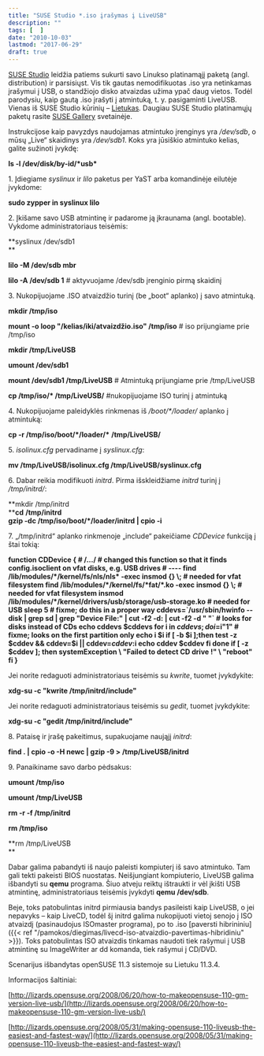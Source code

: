 ```yaml
---
title: "SUSE Studio *.iso įrašymas į LiveUSB"
description: ""
tags: [  ]
date: "2010-10-03"
lastmod: "2017-06-29"
draft: true
---
```



[SUSE Studio](http://susestudio.com/) leidžia patiems sukurti savo Linukso platinamąjį paketą (angl. distribution) ir parsisiųst. Vis tik gautas nemodifikuotas .iso yra netinkamas įrašymui į USB, o standžiojo disko atvaizdas užima ypač daug vietos. Todėl parodysiu, kaip gautą .iso įrašyti į atmintuką, t. y. pasigaminti LiveUSB. Vienas iš SUSE Studio kūrinių – [Lietukas](http://ftp.akl.lt/users/embar/). Daugiau SUSE Studio platinamųjų paketų rasite [SUSE Gallery](http://susegallery.com/browse) svetainėje.


Instrukcijose kaip pavyzdys naudojamas atmintuko įrenginys yra _/dev/sdb_, o mūsų „Live“ skaidinys yra _/dev/sdb1_. Koks yra jūsiškio atmintuko kelias, galite sužinoti įvykdę:

**ls -l /dev/disk/by-id/\*usb\***

1\. Įdiegiame _syslinux_ ir _lilo_ paketus per YaST arba komandinėje eilutėje įvykdome:

**sudo zypper in syslinux lilo**

2\. Įkišame savo USB atmintinę ir padarome ją įkraunama (angl. bootable). Vykdome administratoriaus teisėmis:

**syslinux /dev/sdb1  
**

**lilo -M /dev/sdb mbr**

**lilo -A /dev/sdb 1** \# aktyvuojame /dev/sdb įrenginio pirmą skaidinį

3\. Nukopijuojame .ISO atvaizdžio turinį (be „boot“ aplanko) į savo atmintuką.

**mkdir /tmp/iso**

**mount -o loop "/kelias/iki/atvaizdžio.iso" /tmp/iso** # iso prijungiame prie /tmp/iso

**mkdir /tmp/LiveUSB**

**umount /dev/sdb1**

**mount /dev/sdb1 /tmp/LiveUSB** # Atmintuką prijungiame prie /tmp/LiveUSB

**cp /tmp/iso/\* /tmp/LiveUSB/** #nukopijuojame ISO turinį į atmintuką

4\. Nukopijuojame paleidyklės rinkmenas iš _/boot/\*/loader/_ aplanko į atmintuką:

**cp -r /tmp/iso/boot/\*/loader/\*** **/tmp/LiveUSB/**

5\. _isolinux.cfg_ pervadiname į _syslinux.cfg_:

**mv /tmp/LiveUSB/isolinux.cfg /tmp/LiveUSB/syslinux.cfg**

6\. Dabar reikia modifikuoti _initrd_. Pirma išskleidžiame _initrd_ turinį į _/tmp/initrd/_:

**mkdir /tmp/initrd  
****cd** **/tmp/initrd**  
**gzip -dc /tmp/iso/boot/\*/loader/initrd | cpio -i**

7\. „/tmp/initrd“ aplanko rinkmenoje „include“ pakeičiame _CDDevice_ funkciją į štai tokią:

**function CDDevice { # /.../ # changed this function so that it finds config.isoclient on vfat disks, e.g. USB drives # ---- find /lib/modules/\*/kernel/fs/nls/nls\* -exec insmod {} \\; # needed for vfat filesystem find /lib/modules/\*/kernel/fs/\*fat/\*.ko -exec insmod {} \\; # needed for vfat filesystem insmod /lib/modules/\*/kernel/drivers/usb/storage/usb-storage.ko # needed for USB sleep 5 # fixme; do this in a proper way cddevs=\`/usr/sbin/hwinfo --disk | grep sd | grep "Device File:" | cut -f2 -d: | cut -f2 -d " "\` # looks for disks instead of CDs echo cddevs $cddevs for i in $cddevs;do i=$i"1" # fixme; looks on the first partition only echo i $i if \[ -b $i \];then test -z $cddev && cddev=$i || cddev=$cddev:$i echo cddev $cddev fi done if \[ -z $cddev \]; then systemException \\ "Failed to detect CD drive !" \\ "reboot" fi }**

Jei norite redaguoti administratoriaus teisėmis su _kwrite_, tuomet įvykdykite:

**xdg-su -c "kwrite /tmp/initrd/include"**

Jei norite redaguoti administratoriaus teisėmis su _gedit_, tuomet įvykdykite:

**xdg-su -c "gedit /tmp/initrd/include"**

8\. Pataisę ir įrašę pakeitimus, supakuojame naująjį _initrd_:

**find . | cpio -o -H newc | gzip -9 > /tmp/LiveUSB/initrd**

9\. Panaikiname savo darbo pėdsakus:

**umount /tmp/iso**

**umount /tmp/LiveUSB**

**rm -r -f /tmp/initrd**

**rm /tmp/iso**

**rm /tmp/LiveUSB  
**

Dabar galima pabandyti iš naujo paleisti kompiuterį iš savo atmintuko. Tam gali tekti pakeisti BIOS nuostatas. Neišjungiant kompiuterio, LiveUSB galima išbandyti su **qemu** programa. Šiuo atveju reiktų ištraukti ir vėl įkišti USB atmintinę, administratoriaus teisėmis įvykdyti **qemu /dev/sdb**.

Beje, toks patobulintas initrd pirmiausia bandys pasileisti kaip LiveUSB, o jei nepavyks – kaip LiveCD, todėl šį initrd galima nukopijuoti vietoj senojo į ISO atvaizdį (pasinaudojus ISOmaster programa), po to .iso [paversti hibrininiu]({{< ref "/pamokos/diegimas/livecd-iso-atvaizdio-pavertimas-hibridiniu" >}}). Toks patobulintas ISO atvaizdis tinkamas naudoti tiek rašymui į USB atmintinę su ImageWriter ar dd komanda, tiek rašymui į CD/DVD.

Scenarijus išbandytas openSUSE 11.3 sistemoje su Lietuku 11.3.4.

Informacijos šaltiniai:

[http://lizards.opensuse.org/2008/06/20/how-to-makeopensuse-110-gm-version-live-usb/](http://lizards.opensuse.org/2008/06/20/how-to-makeopensuse-110-gm-version-live-usb/)

[http://lizards.opensuse.org/2008/05/31/making-opensuse-110-liveusb-the-easiest-and-fastest-way/](http://lizards.opensuse.org/2008/05/31/making-opensuse-110-liveusb-the-easiest-and-fastest-way/)

